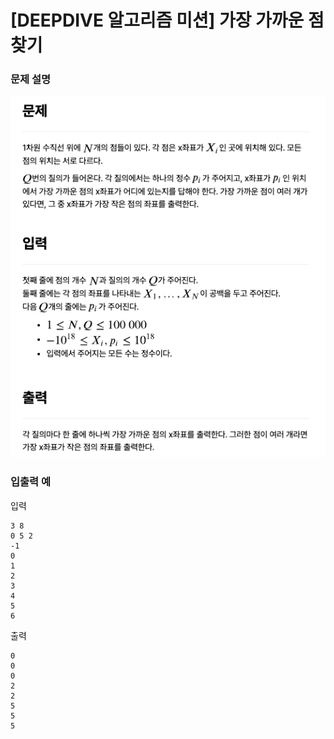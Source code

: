 # [DEEPDIVE 알고리즘 미션] 가장 가까운 점 찾기

### 문제 설명

![문제설명](../img/가장가까운점찾기.png)

### 입출력 예

입력

```
3 8
0 5 2
-1
0
1
2
3
4
5
6
```

출력

```
0
0
0
2
2
5
5
5
```
